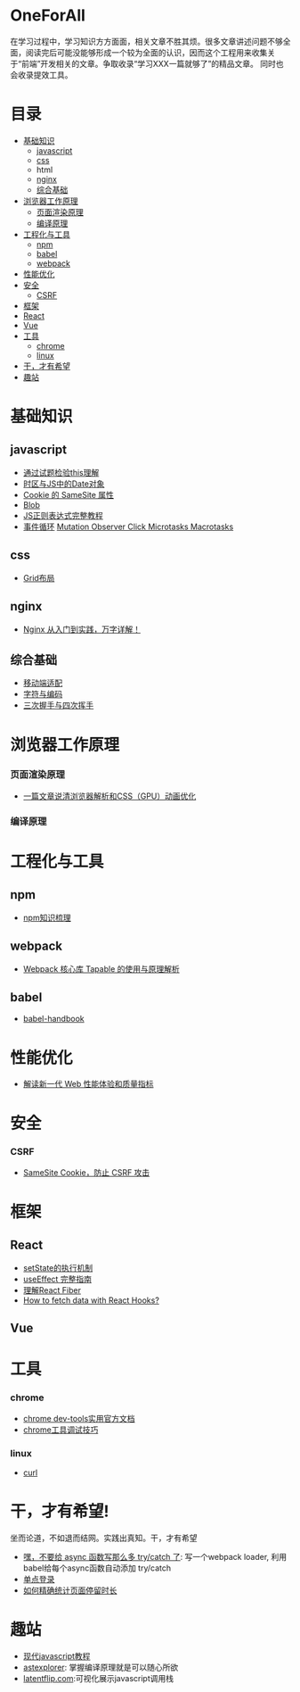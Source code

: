 # OneForAll

在学习过程中，学习知识方方面面，相关文章不胜其烦。很多文章讲述问题不够全面，阅读完后可能没能够形成一个较为全面的认识，因而这个工程用来收集关于“前端”开发相关的文章。争取收录“学习XXX一篇就够了”的精品文章。 同时也会收录提效工具。

# 目录 

* [基础知识](#basic)
  * [javascript](#javascript)
   * [css](#css)
   * html
   * [nginx](#nginx)
   * [综合基础](#others)
* [浏览器工作原理](#browser)
  * [页面渲染原理](#render)
  * [编译原理](#compiler)
* [工程化与工具](#tools)
  * [npm](#npm)
  * [babel](#babel)
  * [webpack](#webpack)
* [性能优化](#performance)
* [安全](#security)
  * [CSRF](#csrf)
* [框架](#framework)
 * [React](#react)
 * [Vue](#vue)
* [工具](#tools)
  * [chrome](#chrome)
  * [linux](#linux)
* [干，才有希望](#just-do-it)
* [趣站](#cool-site)

# <a id="basic"></a>基础知识

## <a id="javascript"></a>javascript

* [通过试题检验this理解](https://juejin.im/post/5e9bdcaf6fb9a03c4f3f9e32)
* [时区与JS中的Date对象](https://juejin.im/post/5d23ef766fb9a07ea5681378)
* [Cookie 的 SameSite 属性](https://juejin.im/post/5e718ecc6fb9a07cda098c2d)
* [Blob](https://mp.weixin.qq.com/s/ismyY2EOUMwFqBuen5EUUg)
* [JS正则表达式完整教程](https://juejin.im/post/5965943ff265da6c30653879)
* [事件循环](https://juejin.im/post/5e5c7f6c518825491b11ce93)  [Mutation Observer Click Microtasks Macrotasks](https://jakearchibald.com/2015/tasks-microtasks-queues-and-schedules/)

## <a id="css"></a>css

* [Grid布局](https://juejin.im/post/5f1e70315188252e937c088b?utm_source=gold_browser_extension)

## <a id="nginx"></a>nginx

* [Nginx 从入门到实践，万字详解！](https://juejin.im/post/5ea931866fb9a043815146fb)


## <a id="others"></a>综合基础

* [移动端适配](https://juejin.im/post/5cddf289f265da038f77696c)
* [字符与编码](https://www.ruanyifeng.com/blog/2014/12/unicode.html)
* [三次握手与四次挥手](https://juejin.im/post/6844903958624878606)

# <a id="browser"></a>浏览器工作原理

### <a id="render"></a>页面渲染原理

* [一篇文章说清浏览器解析和CSS（GPU）动画优化](https://segmentfault.com/a/1190000008015671)

### <a id="compiler"></a> 编译原理



# <a id="tools"></a>工程化与工具

## <a id="npm"><a>npm
 
 * [npm知识梳理](https://juejin.im/post/5ab3f77df265da2392364341)

## <a id="webpack"></a>webpack 

  * [Webpack 核心库 Tapable 的使用与原理解析](https://juejin.im/post/5e0fef78e51d4541296e9fbd)
  
## <a id="babel"></a>babel 

* [babel-handbook](https://github.com/jamiebuilds/babel-handbook/blob/master/translations/zh-Hans/README.md)
  
# <a id="performance"></a>性能优化

* [解读新一代 Web 性能体验和质量指标](https://juejin.im/post/5ecc5521e51d45788e17dcc6)

# <a id="security"></a>安全

### <a href="#csrf"></a>CSRF 

* [SameSite Cookie，防止 CSRF 攻击](https://www.cnblogs.com/ziyunfei/p/5637945.html)

# <a id="framework"></a>框架

## <a id="react"></a> React

* [setState的执行机制](https://juejin.im/post/5c71050ef265da2db27938b5)
* [useEffect 完整指南](https://overreacted.io/zh-hans/a-complete-guide-to-useeffect/)
* [理解React Fiber](https://juejin.im/post/5dadc6045188255a270a0f85)
* [How to fetch data with React Hooks?](https://www.robinwieruch.de/react-hooks-fetch-data)

## <a id="vue"></a> Vue

# <a id="tools"></a> 工具

### chrome

 * [chrome dev-tools实用官方文档](https://developers.google.cn/web/tools/chrome-devtools)
 * [chrome工具调试技巧](https://juejin.im/post/5c09a80151882521c81168a2)
 
### <a id="linux"></a>linux
* [curl](https://www.ruanyifeng.com/blog/2019/09/curl-reference.html)

# <a id="just-do-it"></a>干，才有希望!

坐而论道，不如退而结网。实践出真知。干，才有希望

* [嘿，不要给 async 函数写那么多 try/catch 了](https://juejin.im/post/5d25b39bf265da1bb67a4176): 写一个webpack loader, 利用babel给每个async函数自动添加 try/catch
* [单点登录](https://yq.aliyun.com/articles/636281)
* [如何精确统计页面停留时长](https://mp.weixin.qq.com/s?__biz=MjM5MTA1MjAxMQ==&mid=2651229597&idx=1&sn=a536d322bd8ccef713637fc93c103a28&chksm=bd4954198a3edd0fad4ccb256a9690854ec14452c7093e2246766b54f65ac397507d128669da&mpshare=1&scene=24&srcid=0702NbTSDFPJ2dUHQjmybIJW&sharer_sharetime=1593652564479&sharer_shareid=36c77ca9d73750759b5ee6792976e2bc#rd)

# <a id="cool-site"></a> 趣站

* [现代javascript教程](https://zh.javascript.info/)
* [astexplorer](https://astexplorer.net/): 掌握编译原理就是可以随心所欲
* [latentflip.com](http://latentflip.com/loupe):可视化展示javascript调用栈
